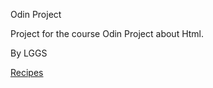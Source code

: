 Odin Project

Project for the course Odin Project about Html. 

By LGGS

<a href="odin-recipes/recipes">Recipes</a>